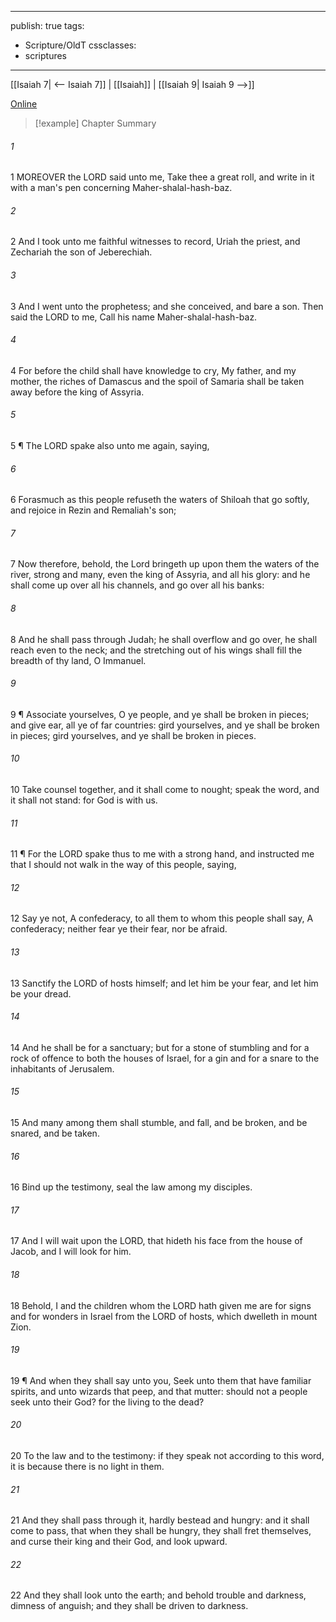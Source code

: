 

---
publish: true
tags:
  - Scripture/OldT
cssclasses:
  - scriptures
---
[[Isaiah 7| <-- Isaiah 7]] | [[Isaiah]] | [[Isaiah 9| Isaiah 9 -->]]

[Online](https://churchofjesuschrist.org/study/scriptures/ot/isa/8?lang=eng)

>[!example] Chapter Summary
>
###### 1
1 MOREOVER the LORD said unto me, Take thee a great roll, and write in it with a man's pen concerning Maher-shalal-hash-baz.
###### 2
2 And I took unto me faithful witnesses to record, Uriah the priest, and Zechariah the son of Jeberechiah.
###### 3
3 And I went unto the prophetess; and she conceived, and bare a son.  Then said the LORD to me, Call his name Maher-shalal-hash-baz.
###### 4
4 For before the child shall have knowledge to cry, My father, and my mother, the riches of Damascus and the spoil of Samaria shall be taken away before the king of Assyria.
###### 5
5 ¶ The LORD spake also unto me again, saying,
###### 6
6 Forasmuch as this people refuseth the waters of Shiloah that go softly, and rejoice in Rezin and Remaliah's son;
###### 7
7 Now therefore, behold, the Lord bringeth up upon them the waters of the river, strong and many, even the king of Assyria, and all his glory: and he shall come up over all his channels, and go over all his banks:
###### 8
8 And he shall pass through Judah; he shall overflow and go over, he shall reach even to the neck; and the stretching out of his wings shall fill the breadth of thy land, O Immanuel.
###### 9
9 ¶ Associate yourselves, O ye people, and ye shall be broken in pieces; and give ear, all ye of far countries: gird yourselves, and ye shall be broken in pieces; gird yourselves, and ye shall be broken in pieces.
###### 10
10 Take counsel together, and it shall come to nought; speak the word, and it shall not stand: for God is with us.
###### 11
11 ¶ For the LORD spake thus to me with a strong hand, and instructed me that I should not walk in the way of this people, saying,
###### 12
12 Say ye not, A confederacy, to all them to whom this people shall say, A confederacy; neither fear ye their fear, nor be afraid.
###### 13
13 Sanctify the LORD of hosts himself; and let him be your fear, and let him be your dread.
###### 14
14 And he shall be for a sanctuary; but for a stone of stumbling and for a rock of offence to both the houses of Israel, for a gin and for a snare to the inhabitants of Jerusalem.
###### 15
15 And many among them shall stumble, and fall, and be broken, and be snared, and be taken.
###### 16
16 Bind up the testimony, seal the law among my disciples.
###### 17
17 And I will wait upon the LORD, that hideth his face from the house of Jacob, and I will look for him.
###### 18
18 Behold, I and the children whom the LORD hath given me are for signs and for wonders in Israel from the LORD of hosts, which dwelleth in mount Zion.
###### 19
19 ¶ And when they shall say unto you, Seek unto them that have familiar spirits, and unto wizards that peep, and that mutter: should not a people seek unto their God?  for the living to the dead?
###### 20
20 To the law and to the testimony: if they speak not according to this word, it is because there is no light in them.
###### 21
21 And they shall pass through it, hardly bestead and hungry: and it shall come to pass, that when they shall be hungry, they shall fret themselves, and curse their king and their God, and look upward.
###### 22
22 And they shall look unto the earth; and behold trouble and darkness, dimness of anguish; and they shall be driven to darkness.



